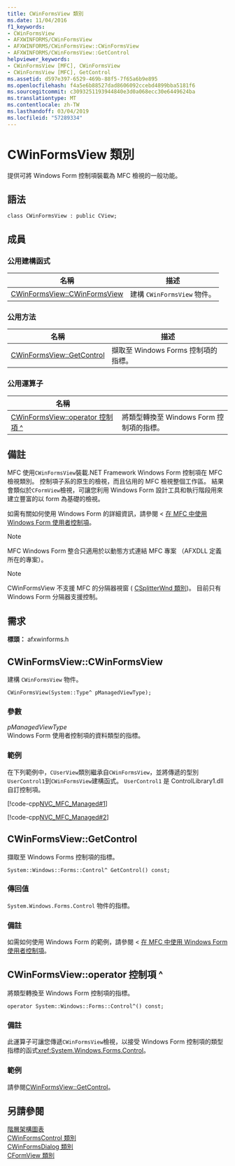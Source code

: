 ```yaml
---
title: CWinFormsView 類別
ms.date: 11/04/2016
f1_keywords:
- CWinFormsView
- AFXWINFORMS/CWinFormsView
- AFXWINFORMS/CWinFormsView::CWinFormsView
- AFXWINFORMS/CWinFormsView::GetControl
helpviewer_keywords:
- CWinFormsView [MFC], CWinFormsView
- CWinFormsView [MFC], GetControl
ms.assetid: d597e397-6529-469b-88f5-7f65a6b9e895
ms.openlocfilehash: f4a5e6b88527dad8606092ccebd4899bba5181f6
ms.sourcegitcommit: c3093251193944840e3d0a068ecc30e6449624ba
ms.translationtype: MT
ms.contentlocale: zh-TW
ms.lasthandoff: 03/04/2019
ms.locfileid: "57289334"
---
```

# <a name="cwinformsview-class"></a>CWinFormsView 類別

提供可將 Windows Form 控制項裝載為 MFC 檢視的一般功能。

## <a name="syntax"></a>語法

```
class CWinFormsView : public CView;
```

## <a name="members"></a>成員

### <a name="public-constructors"></a>公用建構函式

|名稱|描述|
|----------|-----------------|
|[CWinFormsView::CWinFormsView](#cwinformsview)|建構 `CWinFormsView` 物件。|

### <a name="public-methods"></a>公用方法

|名稱|描述|
|----------|-----------------|
|[CWinFormsView::GetControl](#getcontrol)|擷取至 Windows Forms 控制項的指標。|

### <a name="public-operators"></a>公用運算子

|名稱||
|----------|-|
|[CWinFormsView::operator 控制項 ^](#operator_control)|將類型轉換至 Windows Form 控制項的指標。|

## <a name="remarks"></a>備註

MFC 使用`CWinFormsView`裝載.NET Framework Windows Form 控制項在 MFC 檢視類別。 控制項子系的原生的檢視，而且佔用的 MFC 檢視整個工作區。 結果會類似於`CFormView`檢視，可讓您利用 Windows Form 設計工具和執行階段用來建立豐富的以 form 為基礎的檢視。

如需有關如何使用 Windows Form 的詳細資訊，請參閱 <<c0> [ 在 MFC 中使用 Windows Form 使用者控制項](../../dotnet/using-a-windows-form-user-control-in-mfc.md)。

> [!NOTE]
>  MFC Windows Form 整合只適用於以動態方式連結 MFC 專案 （AFXDLL 定義所在的專案）。

> [!NOTE]
>  CWinFormsView 不支援 MFC 的分隔器視窗 ( [CSplitterWnd 類別](../../mfc/reference/csplitterwnd-class.md))。 目前只有 Windows Form 分隔器支援控制。

## <a name="requirements"></a>需求

**標頭：** afxwinforms.h

##  <a name="cwinformsview"></a>  CWinFormsView::CWinFormsView

建構 `CWinFormsView` 物件。

```
CWinFormsView(System::Type^ pManagedViewType);
```

### <a name="parameters"></a>參數

*pManagedViewType*<br/>
Windows Form 使用者控制項的資料類型的指標。

### <a name="example"></a>範例

在下列範例中，`CUserView`類別繼承自`CWinFormsView`，並將傳遞的型別`UserControl1`到`CWinFormsView`建構函式。 `UserControl1` 是 ControlLibrary1.dll 自訂控制項。

[!code-cpp[NVC_MFC_Managed#1](../../mfc/reference/codesnippet/cpp/cwinformsview-class_1.h)]

[!code-cpp[NVC_MFC_Managed#2](../../mfc/reference/codesnippet/cpp/cwinformsview-class_2.cpp)]

##  <a name="getcontrol"></a>  CWinFormsView::GetControl

擷取至 Windows Forms 控制項的指標。

```
System::Windows::Forms::Control^ GetControl() const;
```

### <a name="return-value"></a>傳回值

`System.Windows.Forms.Control` 物件的指標。

### <a name="remarks"></a>備註

如需如何使用 Windows Form 的範例，請參閱 <<c0> [ 在 MFC 中使用 Windows Form 使用者控制項](../../dotnet/using-a-windows-form-user-control-in-mfc.md)。

##  <a name="operator_control"></a>  CWinFormsView::operator 控制項 ^

將類型轉換至 Windows Form 控制項的指標。

```
operator System::Windows::Forms::Control^() const;
```

### <a name="remarks"></a>備註

此運算子可讓您傳遞`CWinFormsView`檢視，以接受 Windows Form 控制項的類型指標的函式<xref:System.Windows.Forms.Control>。

### <a name="example"></a>範例

  請參閱[CWinFormsView::GetControl](#getcontrol)。

## <a name="see-also"></a>另請參閱

[階層架構圖表](../../mfc/hierarchy-chart.md)<br/>
[CWinFormsControl 類別](../../mfc/reference/cwinformscontrol-class.md)<br/>
[CWinFormsDialog 類別](../../mfc/reference/cwinformsdialog-class.md)<br/>
[CFormView 類別](../../mfc/reference/cformview-class.md)
